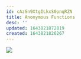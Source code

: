 ```yaml
---
id: cAzSn9XtgILkxS0pnqRZN
title: Anonymous Functions
desc: ''
updated: 1643821872819
created: 1643821826267
---
```

![](/assets/images/2022-02-02-18-11-06.png)
